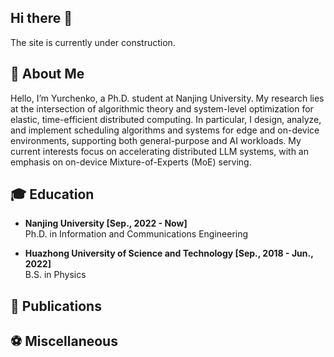 ## Hi there 👋

The site is currently under construction.

## 🦖 About Me

Hello, I’m Yurchenko, a Ph.D. student at Nanjing University. 
My research lies at the intersection of algorithmic theory and system-level optimization for elastic, time-efficient distributed computing. 
In particular, I design, analyze, and implement scheduling algorithms and systems for edge and on-device environments, supporting both general-purpose and AI workloads. 
My current interests focus on accelerating distributed LLM systems, with an emphasis on on-device Mixture-of-Experts (MoE) serving.


## 🎓 Education

- **Nanjing University   [Sep., 2022 - Now]**  
  Ph.D. in Information and Communications Engineering  

- **Huazhong University of Science and Technology   [Sep., 2018 - Jun., 2022]**  
  B.S. in Physics  


## 📜 Publications  




## ⚽ Miscellaneous






<!--
**npnothard/npnothard** is a ✨ _special_ ✨ repository because its `README.md` (this file) appears on your GitHub profile.

Here are some ideas to get you started:

- 🔭 I’m currently working on ...
- 🌱 I’m currently learning ...
- 👯 I’m looking to collaborate on ...
- 🤔 I’m looking for help with ...
- 💬 Ask me about ...
- 📫 How to reach me: ...
- 😄 Pronouns: ...
- ⚡ Fun fact: ...
-->
